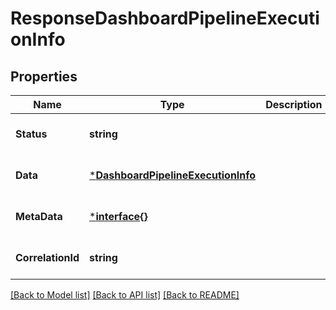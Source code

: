 # ResponseDashboardPipelineExecutionInfo

## Properties
Name | Type | Description | Notes
------------ | ------------- | ------------- | -------------
**Status** | **string** |  | [optional] [default to null]
**Data** | [***DashboardPipelineExecutionInfo**](DashboardPipelineExecutionInfo.md) |  | [optional] [default to null]
**MetaData** | [***interface{}**](interface{}.md) |  | [optional] [default to null]
**CorrelationId** | **string** |  | [optional] [default to null]

[[Back to Model list]](../README.md#documentation-for-models) [[Back to API list]](../README.md#documentation-for-api-endpoints) [[Back to README]](../README.md)

